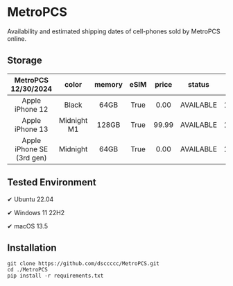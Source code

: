 # MetroPCS
Availability and estimated shipping dates of cell-phones sold by MetroPCS online.
## Storage
|MetroPCS 12/30/2024|color|memory|eSIM|price|status|shipping from|shipping to|
|:--:|:--:|:--:|:--:|:--:|:--:|:--:|:--:|
|Apple iPhone 12|Black|64GB|True|0.00|AVAILABLE|12/30/2024|01/02/2025|
|Apple iPhone 13|Midnight M1|128GB|True|99.99|AVAILABLE|12/30/2024|01/02/2025|
|Apple iPhone SE (3rd gen)|Midnight|64GB|True|0.00|AVAILABLE|12/30/2024|01/02/2025|

## Tested Environment
✔ Ubuntu 22.04

✔ Windows 11 22H2

✔ macOS 13.5
## Installation
```
git clone https://github.com/dsccccc/MetroPCS.git
cd ./MetroPCS
pip install -r requirements.txt
```
